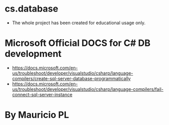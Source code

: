 # cs.database
* The whole project has been created for educational usage only.
# Microsoft Official DOCS for C# DB development
* https://docs.microsoft.com/en-us/troubleshoot/developer/visualstudio/csharp/language-compilers/create-sql-server-database-programmatically
* https://docs.microsoft.com/en-us/troubleshoot/developer/visualstudio/csharp/language-compilers/fail-connect-sql-server-instance
# By Mauricio PL
